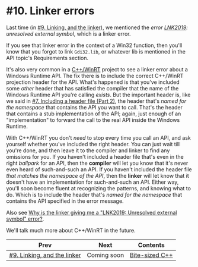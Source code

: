 # #10. Linker errors

Last time (in [#9. Linking, and the linker](009.md)), we mentioned the *error [LNK2019](https://docs.microsoft.com/cpp/error-messages/tool-errors/linker-tools-error-lnk2019): unresolved external symbol*, which is a linker error.

If you see that linker error in the context of a Win32 function, then you'll know that you forgot to link `Gdi32.lib`, or whatever lib is mentioned in the API topic's Requirements section.

It's also very common in a [C++/WinRT](https://docs.microsoft.com/windows/uwp/cpp-and-winrt-apis/) project to see a linker error about a Windows Runtime API. The fix there is to include the correct C++/WinRT projection header for the API. What's happened is that you've included some *other* header that has satisfied the compiler that the name of the Windows Runtime API you're calling *exists*. But the important header is, like we said in [#7. Including a header file (Part 2)](007.md), the header that's *named for the namespace* that contains the API you want to call. That's the header that contains a stub implementation of the API; again, just enough of an "implementation" to forward the call to the real API inside the Windows Runtime.

With C++/WinRT you don't *need* to stop every time you call an API, and ask yourself whether you've included the right header. You can just wait till you're done, and then leave it to the compiler and linker to find any omissions for you. If you haven't included a header file that's even in the right *ballpark* for an API, then the **compiler** will let you know that it's never even heard of such-and-such an API. If you haven't included the header file *that matches the namespace of the API*, then the **linker** will let know that it doesn't have an implementation for such-and-such an API. Either way, you'll soon become fluent at recognizing the patterns, and knowing what to do. Which is to include the header that's *named for the namespace* that contains the API specified in the error message.

Also see [Why is the linker giving me a "LNK2019: Unresolved external symbol" error?](https://docs.microsoft.com/windows/uwp/cpp-and-winrt-apis/faq#why-is-the-linker-giving-me-a--lnk2019--unresolved-external-symbol--error-).

We'll talk much more about C++/WinRT in the future.

|Prev|Next|Contents|
|-|-|-|
|[#9. Linking, and the linker](009.md)|Coming soon|[Bite-sized C++](../README.md)|
